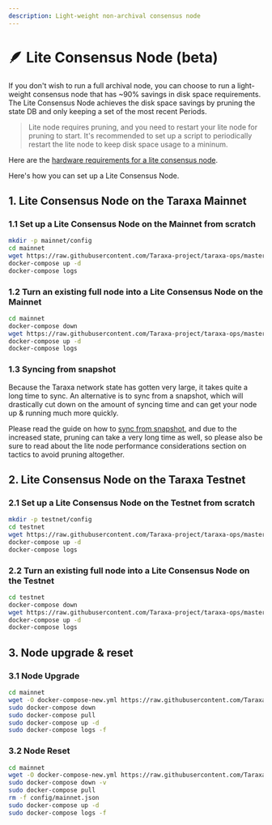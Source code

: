 ```yaml
---
description: Light-weight non-archival consensus node
---
```


# 🪶 Lite Consensus Node (beta)

If you don't wish to run a full archival node, you can choose to run a light-weight consensus node that has \~90% savings in disk space requirements. The Lite Consensus Node achieves the disk space savings by pruning the state DB and only keeping a set of the most recent Periods.&#x20;

> Lite node requires pruning, and you need to restart your lite node for pruning to start. It's recommended to set up a script to periodically restart the lite node to keep disk space usage to a mininum.&#x20;

Here are the [hardware requirements for a lite consensus node](../become-a-validator/consensus-node-hardware-requirements.md).&#x20;

Here's how you can set up a Lite Consensus Node.&#x20;



## 1.  Lite Consensus Node on the Taraxa Mainnet&#x20;

### 1.1  Set up a Lite Consensus Node on the Mainnet from scratch&#x20;

```bash
mkdir -p mainnet/config
cd mainnet
wget https://raw.githubusercontent.com/Taraxa-project/taraxa-ops/master/taraxa_compose_mainnet/docker-compose.light.yml -O docker-compose.yml
docker-compose up -d
docker-compose logs
```



### 1.2  Turn an existing full node into a Lite Consensus Node on the Mainnet

```bash
cd mainnet
docker-compose down
wget https://raw.githubusercontent.com/Taraxa-project/taraxa-ops/master/taraxa_compose_mainnet/docker-compose.light.yml -O docker-compose.yml
docker-compose up -d
docker-compose logs
```



### 1.3  Syncing from snapshot

Because the Taraxa network state has gotten very large, it takes quite a long time to sync. An alternative is to sync from a snapshot, which will drastically cut down on the amount of syncing time and can get  your node up & running much more quickly.&#x20;

Please read the guide on how to [sync from snapshot](syncing-from-snapshot.md), and due to the increased state, pruning can take a very long time as well, so please also be sure to read about the lite node performance considerations section on tactics to avoid pruning altogether.&#x20;







## 2.  Lite Consensus Node on the Taraxa Testnet &#x20;

### 2.1  Set up a Lite Consensus Node on the Testnet from scratch&#x20;

```bash
mkdir -p testnet/config
cd testnet
wget https://raw.githubusercontent.com/Taraxa-project/taraxa-ops/master/taraxa_compose/docker-compose.light.yml -O docker-compose.yml
docker-compose up -d
docker-compose logs
```



### 2.2  Turn an existing full node into a Lite Consensus Node on the Testnet

```bash
cd testnet
docker-compose down
wget https://raw.githubusercontent.com/Taraxa-project/taraxa-ops/master/taraxa_compose/docker-compose.light.yml -O docker-compose.yml
docker-compose up -d
docker-compose logs
```





## 3.  Node upgrade & reset &#x20;

### 3.1  Node Upgrade&#x20;

```bash
cd mainnet
wget -O docker-compose-new.yml https://raw.githubusercontent.com/Taraxa-project/taraxa-ops/master/taraxa_compose_mainnet/docker-compose.light.yml && mv docker-compose-new.yml docker-compose.yml
sudo docker-compose down
sudo docker-compose pull
sudo docker-compose up -d
sudo docker-compose logs -f
```

### 3.2  Node Reset

```bash
cd mainnet
wget -O docker-compose-new.yml https://raw.githubusercontent.com/Taraxa-project/taraxa-ops/master/taraxa_compose_mainnet/docker-compose.light.yml && mv docker-compose-new.yml docker-compose.yml
sudo docker-compose down -v
sudo docker-compose pull
rm -f config/mainnet.json
sudo docker-compose up -d
sudo docker-compose logs -f
```


